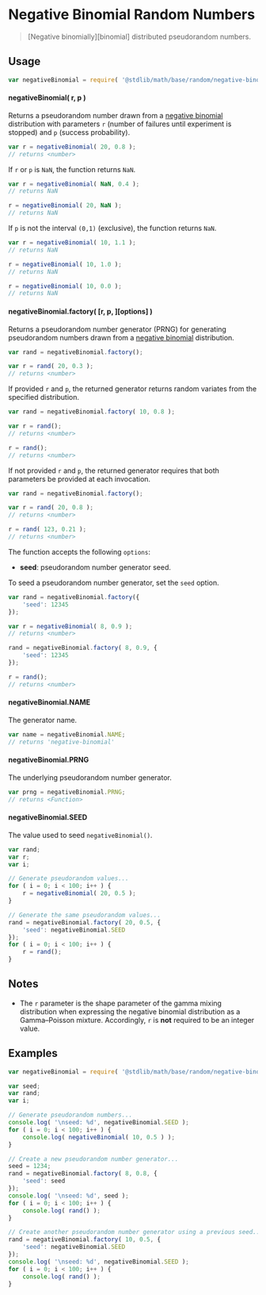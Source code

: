 # Negative Binomial Random Numbers

> [Negative binomially][binomial] distributed pseudorandom numbers.


<section class="usage">

## Usage

``` javascript
var negativeBinomial = require( '@stdlib/math/base/random/negative-binomial' );
```

#### negativeBinomial( r, p )

Returns a pseudorandom number drawn from a [negative binomial][negative-binomial] distribution with parameters `r` (number of failures until experiment is stopped) and `p` (success probability).

``` javascript
var r = negativeBinomial( 20, 0.8 );
// returns <number>
```

If `r` or `p` is `NaN`, the function returns `NaN`.

``` javascript
var r = negativeBinomial( NaN, 0.4 );
// returns NaN

r = negativeBinomial( 20, NaN );
// returns NaN
```

If `p` is not the interval `(0,1)` (exclusive), the function returns `NaN`.

``` javascript
var r = negativeBinomial( 10, 1.1 );
// returns NaN

r = negativeBinomial( 10, 1.0 );
// returns NaN

r = negativeBinomial( 10, 0.0 );
// returns NaN
```

#### negativeBinomial.factory( \[r, p, \]\[options\] )

Returns a pseudorandom number generator (PRNG) for generating pseudorandom numbers drawn from a [negative binomial][negative-binomial] distribution.

``` javascript
var rand = negativeBinomial.factory();

var r = rand( 20, 0.3 );
// returns <number>
```

If provided `r` and `p`, the returned generator returns random variates from the specified distribution.

``` javascript
var rand = negativeBinomial.factory( 10, 0.8 );

var r = rand();
// returns <number>

r = rand();
// returns <number>
```

If not provided `r` and `p`, the returned generator requires that both parameters be provided at each invocation.

``` javascript
var rand = negativeBinomial.factory();

var r = rand( 20, 0.8 );
// returns <number>

r = rand( 123, 0.21 );
// returns <number>
```

The function accepts the following `options`:

* __seed__: pseudorandom number generator seed.

To seed a pseudorandom number generator, set the `seed` option.

``` javascript
var rand = negativeBinomial.factory({
    'seed': 12345
});

var r = negativeBinomial( 8, 0.9 );
// returns <number>

rand = negativeBinomial.factory( 8, 0.9, {
    'seed': 12345
});

r = rand();
// returns <number>
```

#### negativeBinomial.NAME

The generator name.

``` javascript
var name = negativeBinomial.NAME;
// returns 'negative-binomial'
```

#### negativeBinomial.PRNG

The underlying pseudorandom number generator.

``` javascript
var prng = negativeBinomial.PRNG;
// returns <Function>
```

#### negativeBinomial.SEED

The value used to seed `negativeBinomial()`.

``` javascript
var rand;
var r;
var i;

// Generate pseudorandom values...
for ( i = 0; i < 100; i++ ) {
    r = negativeBinomial( 20, 0.5 );
}

// Generate the same pseudorandom values...
rand = negativeBinomial.factory( 20, 0.5, {
    'seed': negativeBinomial.SEED
});
for ( i = 0; i < 100; i++ ) {
    r = rand();
}
```

</section>

<!-- /.usage -->


<section class="notes">

## Notes

* The `r` parameter is the shape parameter of the gamma mixing distribution when expressing
the negative binomial distribution as a Gamma–Poisson mixture. Accordingly, `r` is __not__ required to be an integer value.

</section>

<!-- /.notes -->


<section class="examples">

## Examples

``` javascript
var negativeBinomial = require( '@stdlib/math/base/random/negative-binomial' );

var seed;
var rand;
var i;

// Generate pseudorandom numbers...
console.log( '\nseed: %d', negativeBinomial.SEED );
for ( i = 0; i < 100; i++ ) {
    console.log( negativeBinomial( 10, 0.5 ) );
}

// Create a new pseudorandom number generator...
seed = 1234;
rand = negativeBinomial.factory( 8, 0.8, {
    'seed': seed
});
console.log( '\nseed: %d', seed );
for ( i = 0; i < 100; i++ ) {
    console.log( rand() );
}

// Create another pseudorandom number generator using a previous seed...
rand = negativeBinomial.factory( 10, 0.5, {
    'seed': negativeBinomial.SEED
});
console.log( '\nseed: %d', negativeBinomial.SEED );
for ( i = 0; i < 100; i++ ) {
    console.log( rand() );
}
```

</section>

<!-- /.examples -->


<section class="links">

[negative-binomial]: https://en.wikipedia.org/wiki/Negative_binomial_distribution

</section>

<!-- /.links -->

